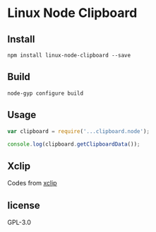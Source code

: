 # Linux Node Clipboard 

## Install

`npm install linux-node-clipboard --save`

## Build

`node-gyp configure build`

## Usage

```javascript
var clipboard = require('...clipboard.node');

console.log(clipboard.getClipboardData());
```

## Xclip

Codes from [xclip](https://sourceforge.net/projects/xclip/)

## Iicense

GPL-3.0
